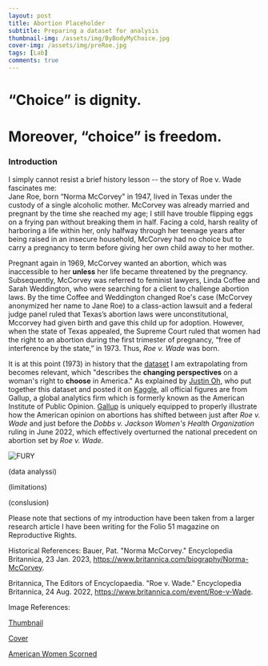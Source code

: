 ```yaml
---
layout: post
title: Abortion Placeholder
subtitle: Preparing a dataset for analysis
thumbnail-img: /assets/img/ByBodyMyChoice.jpg
cover-img: /assets/img/preRoe.jpg
tags: [Lab]
comments: true
---
```

# “Choice” is dignity. 
# Moreover, “choice” is freedom. 

### Introduction
I simply cannot resist a brief history lesson -- the story of Roe v. Wade fascinates me:  
Jane Roe, born “Norma McCorvey" in 1947, lived in Texas under the custody of a single alcoholic mother. McCorvey was already married and pregnant by the time she reached my age; I still have trouble flipping eggs on a frying pan without breaking them in half. Facing a cold, harsh reality of harboring a life within her, only halfway through her teenage years after being raised in an insecure household, McCorvey had no choice but to carry a pregnancy to term before giving her own child away to her mother. 

Pregnant again in 1969, McCorvey wanted an abortion, which was inaccessible to her **unless** her life became threatened by the pregnancy. Subsequently, McCorvey was referred to feminist lawyers, Linda Coffee and Sarah Weddington, who were searching for a client to challenge abortion laws. By the time Coffee and Weddington changed Roe's case (McCorvey anonymized her name to Jane Roe) to a class-action lawsuit and a federal judge panel ruled that Texas’s abortion laws were unconstitutional, Mccorvey had given birth and gave this child up for adoption. However, when the state of Texas appealed, the Supreme Court ruled that women had the right to an abortion during the first trimester of pregnancy, “free of interference by the state,” in 1973. Thus, _Roe v. Wade_ was born. 

It is at this point (1973) in history that the [dataset](https://www.kaggle.com/datasets/justin2028/perspectives-on-abortion-1975-2022) I am extrapolating from becomes relevant, which "describes the **changing perspectives** on a woman's right to **choose** in America." 
As explained by [Justin Oh](https://www.kaggle.com/justin2028), who put together this dataset and posted it on [Kaggle](https://www.kaggle.com/), all official figures are from Gallup, a global analytics firm which is formerly known as the American Institute of Public Opinion. [Gallup](https://www.gallup.com/home.aspx) is uniquely equipped to properly illustrate how the American opinion on abortions has shifted between just after _Roe v. Wade_ and just before the _Dobbs v. Jackson Women's Health Organization_ ruling in June 2022, which effectively overturned the national precedent on abortion set by _Roe v. Wade_. 

![FURY](../assets/img/fury.jpg)




(data analyssi)


(limitations) 


(conslusion)









Please note that sections of my introduction have been taken from a larger research article I have been writing for the Folio 51 magazine on Reproductive Rights. 

Historical References: 
Bauer, Pat. "Norma McCorvey." Encyclopedia Britannica, 23 Jan. 2023, https://www.britannica.com/biography/Norma-McCorvey.

Britannica, The Editors of Encyclopaedia. "Roe v. Wade." Encyclopedia Britannica, 24 Aug. 2022, https://www.britannica.com/event/Roe-v-Wade.

Image References: 

[Thumbnail](https://www.nbcbayarea.com/news/national-international/photos-protests-erupt-across-the-nation-after-supreme-court-leak-of-roe-v-wade-draft-overturning-abortion-rights/2881065/)

[Cover](https://www.theatlantic.com/ideas/archive/2020/03/before-roe-v-wade/607609/)

[American Women Scorned](https://www.voanews.com/a/us-prepares-for-post-roe-v-wade-future/6632410.html) 

